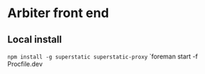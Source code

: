 # Arbiter front end

## Local install

`npm install -g superstatic superstatic-proxy`
`foreman start -f Procfile.dev

